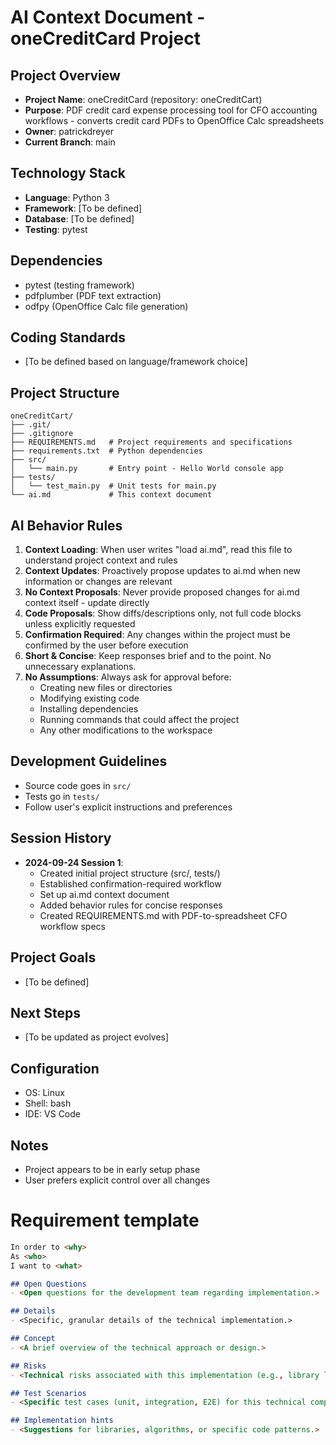 # AI Context Document - oneCreditCard Project

## Project Overview
- **Project Name**: oneCreditCard (repository: oneCreditCart)
- **Purpose**: PDF credit card expense processing tool for CFO accounting workflows - converts credit card PDFs to OpenOffice Calc spreadsheets
- **Owner**: patrickdreyer
- **Current Branch**: main

## Technology Stack
- **Language**: Python 3
- **Framework**: [To be defined]
- **Database**: [To be defined]
- **Testing**: pytest

## Dependencies
- pytest (testing framework)
- pdfplumber (PDF text extraction)
- odfpy (OpenOffice Calc file generation)

## Coding Standards
- [To be defined based on language/framework choice]

## Project Structure
```
oneCreditCart/
├── .git/
├── .gitignore
├── REQUIREMENTS.md   # Project requirements and specifications
├── requirements.txt  # Python dependencies
├── src/
│   └── main.py       # Entry point - Hello World console app
├── tests/
│   └── test_main.py  # Unit tests for main.py
└── ai.md             # This context document
```

## AI Behavior Rules
1. **Context Loading**: When user writes "load ai.md", read this file to understand project context and rules
2. **Context Updates**: Proactively propose updates to ai.md when new information or changes are relevant
3. **No Context Proposals**: Never provide proposed changes for ai.md context itself - update directly
4. **Code Proposals**: Show diffs/descriptions only, not full code blocks unless explicitly requested
5. **Confirmation Required**: Any changes within the project must be confirmed by the user before execution
6. **Short & Concise**: Keep responses brief and to the point. No unnecessary explanations.
7. **No Assumptions**: Always ask for approval before:
   - Creating new files or directories
   - Modifying existing code
   - Installing dependencies
   - Running commands that could affect the project
   - Any other modifications to the workspace

## Development Guidelines
- Source code goes in `src/`
- Tests go in `tests/`
- Follow user's explicit instructions and preferences

## Session History
- **2024-09-24 Session 1**: 
  - Created initial project structure (src/, tests/)
  - Established confirmation-required workflow
  - Set up ai.md context document
  - Added behavior rules for concise responses
  - Created REQUIREMENTS.md with PDF-to-spreadsheet CFO workflow specs

## Project Goals
- [To be defined]

## Next Steps
- [To be updated as project evolves]

## Configuration
- OS: Linux
- Shell: bash
- IDE: VS Code

## Notes
- Project appears to be in early setup phase
- User prefers explicit control over all changes

# Requirement template
```markdown
In order to <why>
As <who>
I want to <what>

## Open Questions
- <Open questions for the development team regarding implementation.>

## Details
- <Specific, granular details of the technical implementation.>

## Concept
- <A brief overview of the technical approach or design.>

## Risks
- <Technical risks associated with this implementation (e.g., library limitations, performance).>

## Test Scenarios
- <Specific test cases (unit, integration, E2E) for this technical component.>

## Implementation hints
- <Suggestions for libraries, algorithms, or specific code patterns.>
```
